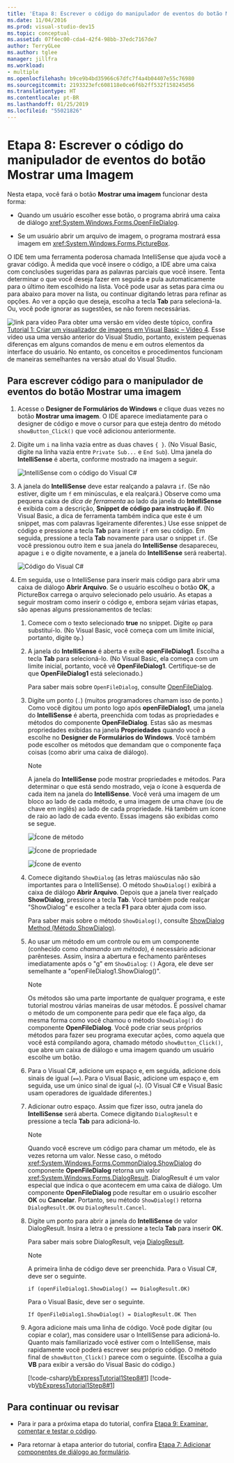 ```yaml
---
title: 'Etapa 8: Escrever o código do manipulador de eventos do botão Mostrar uma Imagem'
ms.date: 11/04/2016
ms.prod: visual-studio-dev15
ms.topic: conceptual
ms.assetid: 07f4ec00-cda4-42f4-98bb-37edc7167de7
author: TerryGLee
ms.author: tglee
manager: jillfra
ms.workload:
- multiple
ms.openlocfilehash: b9ce9b4bd35966c67dfc7f4a4b04407e55c76980
ms.sourcegitcommit: 2193323efc608118e0ce6f6b2ff532f158245d56
ms.translationtype: HT
ms.contentlocale: pt-BR
ms.lasthandoff: 01/25/2019
ms.locfileid: "55021826"
---
```

# <a name="step-8-write-code-for-the-show-a-picture-button-event-handler"></a>Etapa 8: Escrever o código do manipulador de eventos do botão Mostrar uma Imagem

Nesta etapa, você fará o botão **Mostrar uma imagem** funcionar desta forma:

- Quando um usuário escolher esse botão, o programa abrirá uma caixa de diálogo <xref:System.Windows.Forms.OpenFileDialog>.

- Se um usuário abrir um arquivo de imagem, o programa mostrará essa imagem em <xref:System.Windows.Forms.PictureBox>.

O IDE tem uma ferramenta poderosa chamada IntelliSense que ajuda você a gravar código. À medida que você insere o código, a IDE abre uma caixa com conclusões sugeridas para as palavras parciais que você insere. Tenta determinar o que você deseja fazer em seguida e pula automaticamente para o último item escolhido na lista. Você pode usar as setas para cima ou para abaixo para mover na lista, ou continuar digitando letras para refinar as opções. Ao ver a opção que deseja, escolha a tecla **Tab** para selecioná-la. Ou, você pode ignorar as sugestões, se não forem necessárias.

![link para vídeo](../data-tools/media/playvideo.gif) Para obter uma versão em vídeo deste tópico, confira [Tutorial 1: Criar um visualizador de imagens em Visual Basic – Vídeo 4](https://msdn.microsoft.com/vstudio/gg315355.aspx). Esse vídeo usa uma versão anterior do Visual Studio, portanto, existem pequenas diferenças em alguns comandos de menu e em outros elementos da interface do usuário. No entanto, os conceitos e procedimentos funcionam de maneiras semelhantes na versão atual do Visual Studio.

## <a name="to-write-code-for-the-show-a-picture-button-event-handler"></a>Para escrever código para o manipulador de eventos do botão Mostrar uma imagem

1.  Acesse o **Designer de Formulários do Windows** e clique duas vezes no botão **Mostrar uma imagem**. O IDE aparece imediatamente para o designer de código e move o cursor para que esteja dentro do método `showButton_Click()` que você adicionou anteriormente.

2.  Digite um `i` na linha vazia entre as duas chaves `{ }`. (No Visual Basic, digite na linha vazia entre `Private Sub...` e `End Sub`). Uma janela do **IntelliSense** é aberta, conforme mostrado na imagem a seguir.

     ![IntelliSense com o código do Visual C&#35;](../ide/media/express_ifintellisense.png)

3.  A janela do **IntelliSense** deve estar realçando a palavra `if`. (Se não estiver, digite um `f` em minúsculas, e ela realçará.) Observe como uma pequena caixa de *dica de ferramenta* ao lado da janela do **IntelliSense** é exibida com a descrição, **Snippet de código para instrução if**. (No Visual Basic, a dica de ferramenta também indica que este é um snippet, mas com palavras ligeiramente diferentes.) Use esse snippet de código e pressione a tecla **Tab** para inserir `if` em seu código. Em seguida, pressione a tecla **Tab** novamente para usar o snippet `if`. (Se você pressionou outro item e sua janela do **IntelliSense** desapareceu, apague `i` e o digite novamente, e a janela do **IntelliSense** será reaberta).

     ![Código do Visual C&#35;](../ide/media/express_highlighttrue.png)

4.  Em seguida, use o IntelliSense para inserir mais código para abrir uma caixa de diálogo **Abrir Arquivo**. Se o usuário escolheu o botão **OK**, a PictureBox carrega o arquivo selecionado pelo usuário. As etapas a seguir mostram como inserir o código e, embora sejam várias etapas, são apenas alguns pressionamentos de teclas:

    1.  Comece com o texto selecionado **true** no snippet. Digite `op` para substituí-lo. (No Visual Basic, você começa com um limite inicial, portanto, digite `Op`.)

    2.  A janela do **IntelliSense** é aberta e exibe **openFileDialog1**. Escolha a tecla **Tab** para selecioná-lo. (No Visual Basic, ela começa com um limite inicial, portanto, você vê **OpenFileDialog1**. Certifique-se de que **OpenFileDialog1** está selecionado.)

         Para saber mais sobre `OpenFileDialog`, consulte [OpenFileDialog](<xref:System.Windows.Forms.OpenFileDialog>).

    3.  Digite um ponto (`.`) (muitos programadores chamam isso de ponto.) Como você digitou um ponto logo após **openFileDialog1**, uma janela do **IntelliSense** é aberta, preenchida com todas as propriedades e métodos do componente **OpenFileDialog**. Estas são as mesmas propriedades exibidas na janela **Propriedades** quando você a escolhe no **Designer de Formulários do Windows**. Você também pode escolher os métodos que demandam que o componente faça coisas (como abrir uma caixa de diálogo).

        > [!NOTE]
        > A janela do **IntelliSense** pode mostrar propriedades e métodos. Para determinar o que está sendo mostrado, veja o ícone à esquerda de cada item na janela do **IntelliSense**. Você verá uma imagem de um bloco ao lado de cada método, e uma imagem de uma chave (ou de chave em inglês) ao lado de cada propriedade. Há também um ícone de raio ao lado de cada evento. Essas imagens são exibidas como se segue.

         ![Ícone de método](../ide/media/express_iconmethod.png)

         ![Ícone de propriedade](../ide/media/express_iconproperty.png)

         ![Ícone de evento](../ide/media/express_iconevent.png)

    4.  Comece digitando `ShowDialog` (as letras maiúsculas não são importantes para o IntelliSense). O método `ShowDialog()` exibirá a caixa de diálogo **Abrir Arquivo**. Depois que a janela tiver realçado **ShowDialog**, pressione a tecla **Tab**. Você também pode realçar "ShowDialog" e escolher a tecla **F1** para obter ajuda com isso.

         Para saber mais sobre o método `ShowDialog()`, consulte [ShowDialog Method (Método ShowDialog)](<xref:System.Windows.Forms.Form.ShowDialog%2A>).

    5.  Ao usar um método em um controle ou em um componente (conhecido como *chamando um método*), é necessário adicionar parênteses. Assim, insira a abertura e fechamento parênteses imediatamente após o "g" em `ShowDialog`: `()` Agora, ele deve ser semelhante a "openFileDialog1.ShowDialog()".

        > [!NOTE]
        > Os métodos são uma parte importante de qualquer programa, e este tutorial mostrou várias maneiras de usar métodos. É possível chamar o método de um componente para pedir que ele faça algo, da mesma forma como você chamou o método `ShowDialog()` do componente **OpenFileDialog**. Você pode criar seus próprios métodos para fazer seu programa executar ações, como aquela que você está compilando agora, chamado método `showButton_Click()`, que abre um caixa de diálogo e uma imagem quando um usuário escolhe um botão.

    6.  Para o Visual C#, adicione um espaço e, em seguida, adicione dois sinais de igual (`==`). Para o Visual Basic, adicione um espaço e, em seguida, use um único sinal de igual (`=`). (O Visual C# e Visual Basic usam operadores de igualdade diferentes.)

    7.  Adicionar outro espaço. Assim que fizer isso, outra janela do **IntelliSense** será aberta. Comece digitando `DialogResult` e pressione a tecla **Tab** para adicioná-lo.

        > [!NOTE]
        > Quando você escreve um código para chamar um método, ele às vezes retorna um valor. Nesse caso, o método <xref:System.Windows.Forms.CommonDialog.ShowDialog> do componente **OpenFileDialog** retorna um valor <xref:System.Windows.Forms.DialogResult>. DialogResult é um valor especial que indica o que acontecem em uma caixa de diálogo. Um componente **OpenFileDialog** pode resultar em o usuário escolher **OK** ou **Cancelar**. Portanto, seu método `ShowDialog()` retorna `DialogResult.OK` ou `DialogResult.Cancel`.

    8.  Digite um ponto para abrir a janela do **IntelliSense** de valor DialogResult. Insira a letra `O` e pressione a tecla **Tab** para inserir **OK**.

         Para saber mais sobre DialogResult, veja [DialogResult](<xref:System.Windows.Forms.DialogResult>).

        > [!NOTE]
        >  A primeira linha de código deve ser preenchida. Para o Visual C#, deve ser o seguinte.
        >
        >  `if (openFileDialog1.ShowDialog() == DialogResult.OK)`
        >
        >  Para o Visual Basic, deve ser o seguinte.
        >
        >  `If OpenFileDialog1.ShowDialog() = DialogResult.OK Then`

    9. Agora adicione mais uma linha de código. Você pode digitar (ou copiar e colar), mas considere usar o IntelliSense para adicioná-lo. Quanto mais familiarizado você estiver com o IntelliSense, mais rapidamente você poderá escrever seu próprio código. O método final de `showButton_Click()` parece com o seguinte. (Escolha a guia **VB** para exibir a versão do Visual Basic do código.)

         [!code-csharp[VbExpressTutorial1Step8#1](../ide/codesnippet/CSharp/step-8-write-code-for-the-show-a-picture-button-event-handler_1.cs)]
         [!code-vb[VbExpressTutorial1Step8#1](../ide/codesnippet/VisualBasic/step-8-write-code-for-the-show-a-picture-button-event-handler_1.vb)]

## <a name="to-continue-or-review"></a>Para continuar ou revisar

-   Para ir para a próxima etapa do tutorial, confira [Etapa 9: Examinar, comentar e testar o código](../ide/step-9-review-comment-and-test-your-code.md).

-   Para retornar à etapa anterior do tutorial, confira [Etapa 7: Adicionar componentes de diálogo ao formulário](../ide/step-7-add-dialog-components-to-your-form.md).
